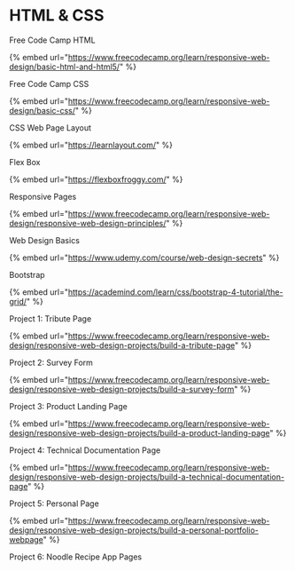 # HTML & CSS

Free Code Camp HTML

{% embed url="https://www.freecodecamp.org/learn/responsive-web-design/basic-html-and-html5/" %}

Free Code Camp CSS

{% embed url="https://www.freecodecamp.org/learn/responsive-web-design/basic-css/" %}

CSS Web Page Layout

{% embed url="https://learnlayout.com/" %}

Flex Box

{% embed url="https://flexboxfroggy.com/" %}

Responsive Pages

{% embed url="https://www.freecodecamp.org/learn/responsive-web-design/responsive-web-design-principles/" %}

Web Design Basics

{% embed url="https://www.udemy.com/course/web-design-secrets" %}

Bootstrap

{% embed url="https://academind.com/learn/css/bootstrap-4-tutorial/the-grid/" %}

Project 1: Tribute Page

{% embed url="https://www.freecodecamp.org/learn/responsive-web-design/responsive-web-design-projects/build-a-tribute-page" %}

Project 2: Survey Form

{% embed url="https://www.freecodecamp.org/learn/responsive-web-design/responsive-web-design-projects/build-a-survey-form" %}

Project 3: Product Landing Page

{% embed url="https://www.freecodecamp.org/learn/responsive-web-design/responsive-web-design-projects/build-a-product-landing-page" %}

Project 4: Technical Documentation Page

{% embed url="https://www.freecodecamp.org/learn/responsive-web-design/responsive-web-design-projects/build-a-technical-documentation-page" %}

Project 5: Personal Page

{% embed url="https://www.freecodecamp.org/learn/responsive-web-design/responsive-web-design-projects/build-a-personal-portfolio-webpage" %}

Project 6: Noodle Recipe App Pages

